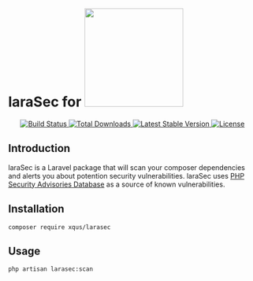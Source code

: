 <h1>
  laraSec for
  <img src="https://res.cloudinary.com/dtfbvvkyp/image/upload/v1566331377/laravel-logolockup-cmyk-red.svg" width="200">
</h1>

<p align="center">
  <a href="https://travis-ci.org/xqus/larasec">
    <img src="https://travis-ci.org/xqus/larasec.svg" alt="Build Status">
  </a>
  <a href="https://packagist.org/packages/xqus/larasec">
    <img src="https://poser.pugx.org/xqus/larasec/d/total.svg" alt="Total Downloads">
  </a>
  <a href="https://packagist.org/packages/xqus/larasec">
    <img src="https://poser.pugx.org/xqus/larasec/v/stable.svg" alt="Latest Stable Version">
  </a>
  <a href="https://packagist.org/packages/xqus/larasec">
    <img src="https://poser.pugx.org/xqus/larasec/license.svg" alt="License">
  </a>
</p>

## Introduction

laraSec is a Laravel package that will scan your composer dependencies
and alerts you about potention security vulnerabilities. laraSec uses
[PHP Security Advisories Database](https://github.com/FriendsOfPHP/security-advisories) as a source of known vulnerabilities.

## Installation

`composer require xqus/larasec`

## Usage

 `php artisan larasec:scan`
